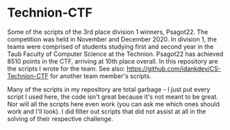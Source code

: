 # Technion-CTF
Some of the scripts of the 3rd place division 1 winners, Psagot22. The competition was held in November and December 2020. In division 1, the teams were comprised of students studying first and second year in the Taub Faculty of Computer Science at the Technion.
Psagot22 has achieved 8510 points in the CTF, arriving at 10th place overall. In this repository are the scripts I wrote for the team. See also: https://github.com/idankdev/CS-Technion-CTF for another team member's scripts. 

Many of the scripts in my repository are total garbage - I just put every script I used here, the code isn't great because it's not meant to be great. Nor will all the scripts here even work (you can ask me which ones should work and I'll look). I did filter out scripts that did not assist at all in the solving of their respective challenge.
